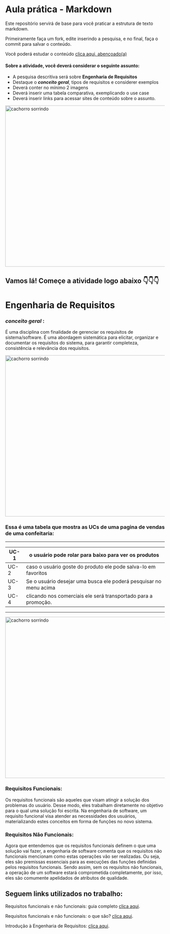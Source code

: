# Aula prática - Markdown

Este repositório servirá de base para você praticar a estrutura de texto markdown. 

Primeiramente faça um fork, edite inserindo a pesquisa, e no final, faça o commit para salvar o conteúdo.

Você poderá estudar o conteúdo [clica aqui, abençoado(a)](https://docs.pipz.com/central-de-ajuda/learning-center/guia-basico-de-markdown#open)

#### Sobre a atividade, você deverá considerar o seguinte assunto:

- A pesquisa descritiva será sobre **Engenharia de Requisitos**
- Destaque o **_conceito geral_**, tipos de requisitos e considerer exemplos
- Deverá conter no mínimo 2 imagens
- Deverá inserir uma tabela comparativa, exemplicando o use case
- Deverá inserir links para acessar sites de conteúdo sobre o assunto.

<img src="https://www.patasdacasa.com.br/sites/default/files/styles/webp/public/noticias/2022/02/E-possivel-ver-um-cachorro-sorrindo-descubra-e-saiba-como-identificar.jpg.webp?itok=UYmPTLUx" alt="cachorro sorrindo" width="508px">


## Vamos lá! Começe a atividade logo abaixo 👇👇👇



# Engenharia de Requisitos

### **_conceito geral_** :
É uma disciplina com finalidade de gerenciar os requisitos de sistema/software. É uma abordagem sistemática para elicitar, organizar e documentar os requisitos do sistema, para garantir completeza, consistência e relevância dos requisitos.

<img src="https://blog-static.infra.grancursosonline.com.br/wp-content/uploads/2020/03/10121622/inni.png" alt="cachorro sorrindo" width="508px">

### Essa é uma tabela que mostra as UCs de uma pagina de vendas de uma confeitaria:

------------------------------------------------------------
UC-1| o usuário pode rolar para baixo para ver os produtos 
----|----------------------------------------------------------
UC-2| caso o usuário goste do produto ele pode salva-lo em favoritos
UC-3| Se o usuário desejar uma busca ele poderá pesquisar no menu acima 
UC-4| clicando nos comerciais ele será transportado para a promoção.
----------------------------------------------------------------------

<img src="https://encrypted-tbn0.gstatic.com/images?q=tbn:ANd9GcRMy9Kk8sm0DZ8MSNYSELDgwtOF38Ax7TmlCKKw0jevzQ&s" alt="cachorro sorrindo" width="508px">

### Requisitos Funcionais:
Os requisitos funcionais são aqueles que visam atingir a solução dos problemas do usuário. Desse modo, eles trabalham diretamente no objetivo para o qual uma solução foi escrita.
Na engenharia de software, um requisito funcional visa atender as necessidades dos usuários, materializando estes conceitos em forma de funções no novo sistema.

###  Requisitos Não Funcionais:
Agora que entendemos que os requisitos funcionais definem o que uma solução vai fazer, a engenharia de software comenta que os requisitos não funcionais mencionam como estas operações vão ser realizadas.
Ou seja, eles são premissas essenciais para as execuções das funções definidas pelos requisitos funcionais. Sendo assim, sem os requisitos não funcionais, a operação de um software estará comprometida completamente, por isso, eles são comumente apelidados de atributos de qualidade.


## Seguem links utilizados no trabalho:

Requisitos funcionais e não funcionais: guia completo [clica aqui](https://blog.casadodesenvolvedor.com.br/requisitos-funcionais-e-nao-funcionais/). 

Requisitos funcionais e não funcionais: o que são? [clica aqui](https://www.mestresdaweb.com.br/tecnologias/requisitos-funcionais-e-nao-funcionais-o-que-sao).

Introdução à Engenharia de Requisitos: [clica aqui](https://www.devmedia.com.br/introducao-a-engenharia-de-requisitos/8034).







